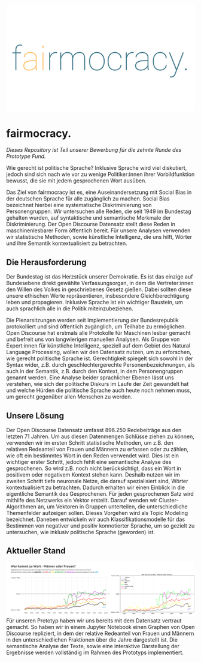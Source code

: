 ![](./images/fairmocracy_logo.svg)
# f**ai**rmocracy.

*Dieses Repository ist Teil unserer Bewerbung für die zehnte Runde des Prototype Fund.*

Wie gerecht ist politische Sprache? Inklusive Sprache wird viel diskutiert, jedoch sind sich nach wie vor zu wenige Politiker:innen ihrer Vorbildfunktion bewusst, die sie mit jedem gesprochenen Wort ausüben.

Das Ziel von f**ai**rmocracy ist es, eine Auseinandersetzung mit Social Bias in der deutschen Sprache für alle zugänglich zu machen. Social Bias bezeichnet hierbei eine systematische Diskriminierung von Personengruppen. Wir untersuchen alle Reden, die seit 1949 im Bundestag gehalten wurden, auf syntaktische und semantische Merkmale der Diskriminierung. Der Open Discourse Datensatz stellt diese Reden in maschinenlesbarer Form öffentlich bereit. Für unsere Analysen verwenden wir statistische Methoden, sowie künstliche Intelligenz, die uns hilft, Wörter und ihre Semantik kontextualisiert zu betrachten.

## Die Herausforderung

Der Bundestag ist das Herzstück unserer Demokratie. Es ist das einzige auf Bundesebene direkt gewählte Verfassungsorgan, in dem die Vertreter:innen den Willen des Volkes in geschriebenes Gesetz gießen. Dabei sollten diese unsere ethischen Werte repräsentieren, insbesondere Gleichberechtigung leben und propagieren. Inklusive Sprache ist ein wichtiger Baustein, um auch sprachlich alle in die Politik miteinzubeziehen.

Die Plenarsitzungen werden seit Implementierung der Bundesrepublik protokolliert und sind öffentlich zugänglich, um Teilhabe zu ermöglichen. Open Discourse hat erstmals alle Protokolle für Maschinen lesbar gemacht und befreit uns von langwierigen manuellen Analysen. Als Gruppe von Expert:innen für künstliche Intelligenz, speziell auf dem Gebiet des Natural Language Processing, wollen wir den Datensatz nutzen, um zu erforschen, wie gerecht politische Sprache ist. Gerechtigkeit spiegelt sich sowohl in der Syntax wider, z.B. durch geschlechtergerechte Personenbezeichnungen, als auch in der Semantik, z.B. durch den Kontext, in dem Personengruppen genannt werden. Eine Analyse beider sprachlicher Ebenen lässt uns verstehen, wie sich der politische Diskurs im Laufe der Zeit gewandelt hat und welche Hürden die politische Sprache auch heute noch nehmen muss, um gerecht gegenüber allen Menschen zu werden.

## Unsere Lösung

Der Open Discourse Datensatz umfasst 896.250 Redebeiträge aus den letzten 71 Jahren. Um aus diesen Datenmengen Schlüsse ziehen zu können, verwenden wir im ersten Schritt statistische Methoden, um z.B. den relativen Redeanteil von Frauen und Männern zu erfassen oder zu zählen, wie oft ein bestimmtes Wort in den Reden verwendet wird. Dies ist ein wichtiger erster Schritt, jedoch fehlt eine semantische Analyse des gesprochenen. So wird z.B. noch nicht berücksichtigt, dass ein Wort in positivem oder negativem Kontext stehen kann. Deshalb nutzen wir im zweiten Schritt tiefe neuronale Netze, die darauf spezialisiert sind, Wörter kontextualisiert zu betrachten. Dadurch erhalten wir einen Einblick in die eigentliche Semantik des Gesprochenen. Für jeden gesprochenen Satz wird mithilfe des Netzwerks ein Vektor erstellt. Darauf wenden wir Cluster-Algorithmen an, um Vektoren in Gruppen unterteilen, die unterschiedliche Themenfelder aufzeigen sollen. Dieses Vorgehen wird als Topic Modeling bezeichnet. Daneben entwickeln wir auch Klassifikationsmodelle für das Bestimmen von negativer und positiv konnotierter Sprache, um so gezielt zu untersuchen, wie inklusiv politische Sprache (geworden) ist.

## Aktueller Stand
![Open Discourse Grafik](./images/wer_kommt_zu_wort_vergleich.png)
Für unseren Prototyp haben wir uns bereits mit dem Datensatz vertraut gemacht. So haben wir in einem Jupyter Notebook einen Graphen von Open Discourse repliziert, in dem der relative Redeanteil von Frauen und Männern in den unterschiedlichen Fraktionen über die Jahre dargestellt ist. Die semantische Analyse der Texte, sowie eine interaktive Darstellung der Ergebnisse werden vollständig im Rahmen des Prototyps implementiert.
